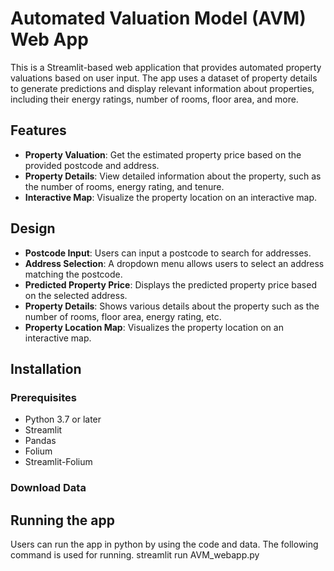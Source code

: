 # Automated Valuation Model (AVM) Web App

This is a Streamlit-based web application that provides automated property valuations based on user input. The app uses a dataset of property details to generate predictions and display relevant information about properties, including their energy ratings, number of rooms, floor area, and more.

## Features

- **Property Valuation**: Get the estimated property price based on the provided postcode and address.
- **Property Details**: View detailed information about the property, such as the number of rooms, energy rating, and tenure.
- **Interactive Map**: Visualize the property location on an interactive map.

## Design

- **Postcode Input**: Users can input a postcode to search for addresses.
- **Address Selection**: A dropdown menu allows users to select an address matching the postcode.
- **Predicted Property Price**: Displays the predicted property price based on the selected address.
- **Property Details**: Shows various details about the property such as the number of rooms, floor area, energy rating, etc.
- **Property Location Map**: Visualizes the property location on an interactive map.

## Installation

### Prerequisites

- Python 3.7 or later
- Streamlit
- Pandas
- Folium
- Streamlit-Folium

### Download Data 

## Running the app
Users can run the app in python by using the code and data. The following command is used for running.
streamlit run AVM_webapp.py




